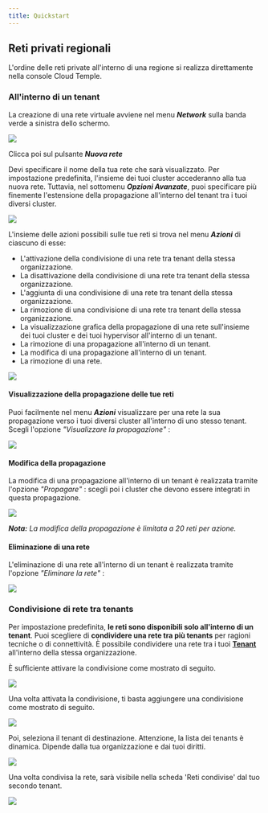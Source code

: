 ```yaml
---
title: Quickstart
---
```


## Reti privati regionali

L'ordine delle reti private all'interno di una regione si realizza direttamente nella console Cloud Temple. 

### All'interno di un tenant

La creazione di una rete virtuale avviene nel menu __*Network*__ sulla banda verde a sinistra dello schermo.

![](images/shiva_network_001.jpg)

Clicca poi sul pulsante __*Nuova rete*__

Devi specificare il nome della tua rete che sarà visualizzato. Per impostazione predefinita, l'insieme dei tuoi cluster accederanno alla tua nuova rete.
Tuttavia, nel sottomenu __*Opzioni Avanzate*__, puoi specificare più finemente l'estensione della propagazione all'interno del tenant tra i tuoi diversi cluster.

![](images/shiva_network_002.jpg)

L'insieme delle azioni possibili sulle tue reti si trova nel menu __*Azioni*__ di ciascuno di esse:

- L'attivazione della condivisione di una rete tra tenant della stessa organizzazione.
- La disattivazione della condivisione di una rete tra tenant della stessa organizzazione.
- L'aggiunta di una condivisione di una rete tra tenant della stessa organizzazione.
- La rimozione di una condivisione di una rete tra tenant della stessa organizzazione.
- La visualizzazione grafica della propagazione di una rete sull'insieme dei tuoi cluster e dei tuoi hypervisor all'interno di un tenant.
- La rimozione di una propagazione all'interno di un tenant.
- La modifica di una propagazione all'interno di un tenant.
- La rimozione di una rete.

![](images/shiva_network_003.jpg)

#### Visualizzazione della propagazione delle tue reti

Puoi facilmente nel menu __*Azioni*__ visualizzare per una rete la sua propagazione verso i tuoi diversi cluster all'interno di uno stesso tenant.
Scegli l'opzione *"Visualizzare la propagazione"* :

![](images/shiva_network_004.jpg) 

#### Modifica della propagazione

La modifica di una propagazione all'interno di un tenant è realizzata tramite l'opzione *"Propagare"* :
scegli poi i cluster che devono essere integrati in questa propagazione.

![](images/shiva_network_005.jpg)

__*Nota:*__ *La modifica della propagazione è limitata a 20 reti per azione.*

#### Eliminazione di una rete

L'eliminazione di una rete all'interno di un tenant è realizzata tramite l'opzione *"Eliminare la rete"* :

![](images/shiva_network_006.jpg)

### Condivisione di rete tra tenants

Per impostazione predefinita, __le reti sono disponibili solo all'interno di un tenant__. Puoi scegliere di __condividere una rete tra più tenants__ per ragioni tecniche o di connettività.
È possibile condividere una rete tra i tuoi __[Tenant](../../../console/iam/concepts/#tenant)__ all'interno della stessa organizzazione.


È sufficiente attivare la condivisione come mostrato di seguito.

![](images/shiva_network_vn_share_enabled.png)

Una volta attivata la condivisione, ti basta aggiungere una condivisione come mostrato di seguito.

![](images/shiva_network_vn_shared.png)

Poi, seleziona il tenant di destinazione. Attenzione, la lista dei tenants è dinamica. 
Dipende dalla tua organizzazione e dai tuoi diritti.

![](images/shiva_network_vn_shared_tenant.png)

Una volta condivisa la rete, sarà visibile nella scheda 'Reti condivise' dal tuo secondo tenant.

![](images/shiva_network_vn_shared_with_me.png)